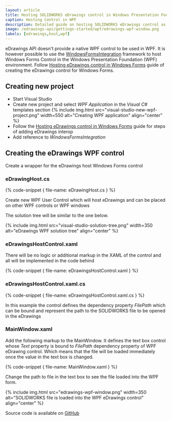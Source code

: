 ```yaml
---
layout: article
title: Hosting SOLIDWORKS eDrawings control in Windows Presentation Foundation (WPF)
caption: Hosting Control in WPF
description: Detailed guide on hosting SOLIDWORKS eDrawings control as WPF User Control in Windows Presentation Foundation (WPF)
image: /edrawings-api/gettings-started/wpf/edrawings-wpf-window.png
labels: [edrawings,host,wpf]
---
```

eDrawings API doesn't provide a native WPF control to be used in WPF. It is however possible to use the [WindowsFormsIntegration](https://docs.microsoft.com/en-us/dotnet/api/system.windows.forms.integration) framework to host Windows Forms Control in the Windows Presentation Foundation (WPF) environment. Follow [Hosting eDrawings control in Windows Forms](/edrawings-api/gettings-started/winforms/) guide of creating the eDrawings control for Windows Forms.

## Creating new project

* Start Visual Studio
* Create new project and select *WPF Application* in the *Visual C#* templates section
{% include img.html src="visual-studio-new-wpf-project.png" width=550 alt="Creating WPF application" align="center" %}
* Follow the [Hosting eDrawings control in Windows Forms](/edrawings-api/gettings-started/winforms/) guide for steps of adding eDrawings interop
* Add reference to *WindowsFormsIntegration*

## Creating the eDrawings WPF control

Create a wrapper for the eDrawings host Windows Forms control

### eDrawingHost.cs

{% code-snippet { file-name: eDrawingHost.cs } %}

Create new WPF User Control which will host eDrawings and can be placed on other WPF controls or WPF windows

The solution tree will be similar to the one below.

{% include img.html src="visual-studio-solution-tree.png" width=350 alt="eDrawings WPF solution tree" align="center" %}

### eDrawingsHostControl.xaml

There will be no logic or additional markup in the XAML of the control and all will be implemented in the code behind

{% code-snippet { file-name: eDrawingsHostControl.xaml } %}

### eDrawingsHostControl.xaml.cs

{% code-snippet { file-name: eDrawingsHostControl.xaml.cs } %}

In this example the control defines the dependency property *FilePath* which can be bound and represent the path to the SOLIDWORKS file to be opened in the eDrawings

### MainWindow.xaml

Add the following markup to the MainWindow. It defines the text box control whose *Text* property is bound to *FilePath* dependency property of WPF eDrawing control. Which means that the file will be loaded immediately once the value in the text box is changed.

{% code-snippet { file-name: MainWindow.xaml } %}

Change the path to file in the text box to see the file loaded into the WPF form.

{% include img.html src="edrawings-wpf-window.png" width=350 alt="SOLIDWORKS file is loaded into the WPF eDrawings control" align="center" %}

Source code is available on [GitHub](https://github.com/codestackdev/solidworks-api-examples/tree/master/edrawings-api/eDrawingsWpfHost)
